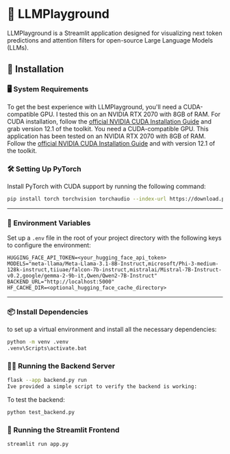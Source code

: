 # 🤖 LLMPlayground
LLMPlayground is a Streamlit application designed for visualizing next token predictions and attention filters for open-source Large Language Models (LLMs).

## 🚀 Installation

### 🖥️ System Requirements
To get the best experience with LLMPlayground, you'll need a CUDA-compatible GPU. I tested this on an NVIDIA RTX 2070 with 8GB of RAM. For CUDA installation, follow the [official NVIDIA CUDA Installation Guide](https://docs.nvidia.com/cuda/cuda-installation-guide-microsoft-windows/index.html) and grab version 12.1 of the toolkit.
You need a CUDA-compatible GPU. This application has been tested on an NVIDIA RTX 2070 with 8GB of RAM. Follow the [official NVIDIA CUDA Installation Guide](https://docs.nvidia.com/cuda/cuda-installation-guide-microsoft-windows/index.html) and with version 12.1 of the toolkit.

### 🛠️ Setting Up PyTorch
Install PyTorch with CUDA support by running the following command:
```bash
pip install torch torchvision torchaudio --index-url https://download.pytorch.org/whl/cu121
```
---
### 🔑 Environment Variables
Set up a `.env` file in the root of your project directory with the following keys to configure the environment:

```plaintext
HUGGING_FACE_API_TOKEN=<your_hugging_face_api_token>
MODELS="meta-llama/Meta-Llama-3.1-8B-Instruct,microsoft/Phi-3-medium-128k-instruct,tiiuae/falcon-7b-instruct,mistralai/Mistral-7B-Instruct-v0.2,google/gemma-2-9b-it,Qwen/Qwen2-7B-Instruct"
BACKEND_URL="http://localhost:5000"
HF_CACHE_DIR=<optional_hugging_face_cache_directory>
```
---
### 📦 Install Dependencies 
to set up a virtual environment and install all the necessary dependencies:

```bash
python -m venv .venv
.venv\Scripts\activate.bat
```

### 🧑‍💻 Running the Backend Server
```bash
flask --app backend.py run
Ive provided a simple script to verify the backend is working:
```
To test the backend:
```bash
python test_backend.py
```
### 🎨 Running the Streamlit Frontend
```bash
streamlit run app.py
```
